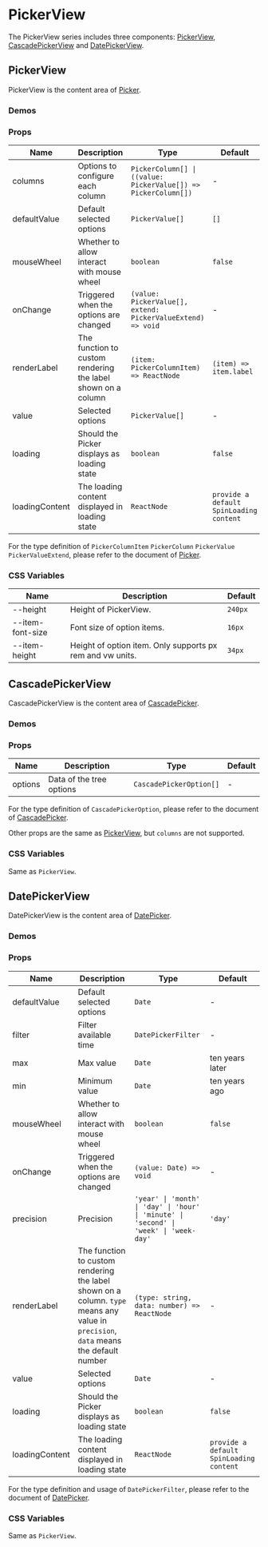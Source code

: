 # PickerView

The PickerView series includes three components: [PickerView](#pickerview), [CascadePickerView](#cascadepickerview) and [DatePickerView](#datepickerview).

## PickerView

PickerView is the content area of [Picker](/components/picker/#picker).

### Demos

<code src="./demos/demo1.tsx"></code>

### Props

| Name           | Description                                                  | Type                                                           | Default                                 |
| -------------- | ------------------------------------------------------------ | -------------------------------------------------------------- | --------------------------------------- |
| columns        | Options to configure each column                             | `PickerColumn[] \| ((value: PickerValue[]) => PickerColumn[])` | -                                       |
| defaultValue   | Default selected options                                     | `PickerValue[]`                                                | `[]`                                    |
| mouseWheel     | Whether to allow interact with mouse wheel                   | `boolean`                                                      | `false`                                 |
| onChange       | Triggered when the options are changed                       | `(value: PickerValue[], extend: PickerValueExtend) => void`    | -                                       |
| renderLabel    | The function to custom rendering the label shown on a column | `(item: PickerColumnItem) => ReactNode`                        | `(item) => item.label`                  |
| value          | Selected options                                             | `PickerValue[]`                                                | -                                       |
| loading        | Should the Picker displays as loading state                  | `boolean`                                                      | `false`                                 |
| loadingContent | The loading content displayed in loading state               | `ReactNode`                                                    | `provide a default SpinLoading content` |

For the type definition of `PickerColumnItem` `PickerColumn` `PickerValue` `PickerValueExtend`, please refer to the document of [Picker](/components/picker).

### CSS Variables

| Name             | Description                                               | Default |
| ---------------- | --------------------------------------------------------- | ------- |
| --height         | Height of PickerView.                                     | `240px` |
| --item-font-size | Font size of option items.                                | `16px`  |
| --item-height    | Height of option item. Only supports px rem and vw units. | `34px`  |

## CascadePickerView

CascadePickerView is the content area of [CascadePicker](/components/picker/#cascadepicker).

### Demos

<code src="../cascade-picker-view/demos/demo1.tsx"></code>

### Props

| Name    | Description              | Type                    | Default |
| ------- | ------------------------ | ----------------------- | ------- |
| options | Data of the tree options | `CascadePickerOption[]` | -       |

For the type definition of `CascadePickerOption`, please refer to the document of [CascadePicker](/components/picker/#cascadepicker).

Other props are the same as [PickerView](#pickerview), but `columns` are not supported.

### CSS Variables

Same as `PickerView`.

## DatePickerView

DatePickerView is the content area of [DatePicker](/components/picker/#datepicker).

### Demos

<code src="../date-picker-view/demos/demo1.tsx"></code>

<code src="../date-picker-view/demos/demo3.tsx"></code>

<code src="../date-picker-view/demos/demo2.tsx" debug></code>

### Props

| Name           | Description                                                                                                                          | Type                                                                                   | Default                                 |
| -------------- | ------------------------------------------------------------------------------------------------------------------------------------ | -------------------------------------------------------------------------------------- | --------------------------------------- |
| defaultValue   | Default selected options                                                                                                             | `Date`                                                                                 | -                                       |
| filter         | Filter available time                                                                                                                | `DatePickerFilter`                                                                     | -                                       |
| max            | Max value                                                                                                                            | `Date`                                                                                 | ten years later                         |
| min            | Minimum value                                                                                                                        | `Date`                                                                                 | ten years ago                           |
| mouseWheel     | Whether to allow interact with mouse wheel                                                                                           | `boolean`                                                                              | `false`                                 |
| onChange       | Triggered when the options are changed                                                                                               | `(value: Date) => void`                                                                | -                                       |
| precision      | Precision                                                                                                                            | `'year' \| 'month' \| 'day' \| 'hour' \| 'minute' \| 'second' \| 'week' \| 'week-day'` | `'day'`                                 |
| renderLabel    | The function to custom rendering the label shown on a column. `type` means any value in `precision`, `data` means the default number | `(type: string, data: number) => ReactNode`                                            | -                                       |
| value          | Selected options                                                                                                                     | `Date`                                                                                 | -                                       |
| loading        | Should the Picker displays as loading state                                                                                          | `boolean`                                                                              | `false`                                 |
| loadingContent | The loading content displayed in loading state                                                                                       | `ReactNode`                                                                            | `provide a default SpinLoading content` |

For the type definition and usage of `DatePickerFilter`, please refer to the document of [DatePicker](/components/picker#datepicker).

### CSS Variables

Same as `PickerView`.
